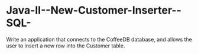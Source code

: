# Java-II--New-Customer-Inserter--SQL-
Write an application that connects to the CoffeeDB database, and allows the user to insert a new row into the Customer table.
